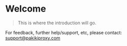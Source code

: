 # Welcome

> This is where the introduction will go.

For feedback, further help/support, etc, please contact:
support@pakikiproxy.com
